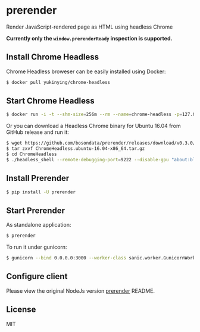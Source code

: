 # prerender

Render JavaScript-rendered page as HTML using headless Chrome

**Currently only the `window.prerenderReady` inspection is supported.**

## Install Chrome Headless

Chrome Headless broweser can be easily installed using Docker:

```bash
$ docker pull yukinying/chrome-headless
```

## Start Chrome Headless

```bash
$ docker run -i -t --shm-size=256m --rm --name=chrome-headless -p=127.0.0.1:9222:9222 yukinying/chrome-headless "about:blank"
```

Or you can download a Headless Chrome binary for Ubuntu 16.04 from GitHub release and run it:

```bash
$ wget https://github.com/bosondata/prerender/releases/download/v0.3.0/ChromeHeadless.ubuntu-16.04-x86_64.tar.gz
$ tar zxvf ChromeHeadless.ubuntu-16.04-x86_64.tar.gz
$ cd ChromeHeadless
$ ./headless_shell --remote-debugging-port=9222 --disable-gpu "about:blank"
```

## Install Prerender

```bash
$ pip install -U prerender
```

## Start Prerender

As standalone application:

```bash
$ prerender
```

To run it under gunicorn:

```bash
$ gunicorn --bind 0.0.0.0:3000 --worker-class sanic.worker.GunicornWorker prerender.app:app
```

## Configure client

Please view the original NodeJs version [prerender](https://github.com/prerender/prerender#official-middleware) README.

## License

MIT
